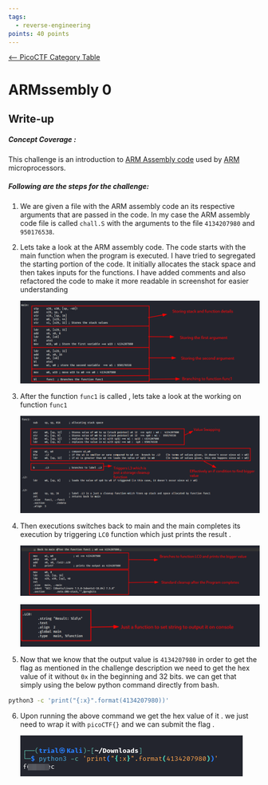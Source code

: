 ```yaml
---
tags:
  - reverse-engineering
points: 40 points
---
```


[<-- PicoCTF Category Table](../../README.md#2-picoctf)

# ARMssembly 0

## Write-up
##### Concept Coverage :
This challenge is an introduction to [ARM Assembly code](https://developer.arm.com/documentation/dui0068/b/ARM-Instruction-Reference) used by [ARM](https://en.wikipedia.org/wiki/ARM_architecture_family) microprocessors.

##### Following are the steps for the challenge: 
1. We are given a file with the ARM assembly code an its respective arguments that are passed in the code. In my case the ARM assembly code file is called `chall.S` with the arguments to the file `4134207980` and `950176538`.
   
2. Lets take a look at the ARM assembly code. The code starts with the main function when the program is executed. I have tried to segregated the starting portion of the code. It initially allocates the stack space and then takes inputs for the functions. I have added comments and also refactored the code to make it more readable in screenshot for easier understanding
    
    ![main-first](../assets/armssembly-0/main-first.png)
    
3. After the function `func1` is called , lets take a look at the working on function `func1` 
    
    ![func1](../assets/armssembly-0/func1.png)
    
4. Then executions switches back to main and the main completes its execution by triggering `LC0` function which just prints the result . 
    
    ![main-second](../assets/armssembly-0/main-second.png)
    
    ![print](../assets/armssembly-0/print.png)
    
5. Now that we know that the output value is `4134207980` in order to get the flag as mentioned in the challenge description we need to get the hex value of it without `0x` in the beginning and 32 bits. we can get that simply using the below python command directly from bash.
```bash
python3 -c 'print("{:x}".format(4134207980))'
```

6. Upon running the above command we get the hex value of it . we just need to wrap it with `picoCTF{}` and we can submit the flag .
    
    ![flag](../assets/armssembly-0/flag.png)
   
